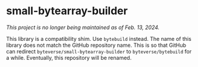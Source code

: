 # small-bytearray-builder

_This project is no longer being maintained as of Feb. 13, 2024._

This library is a compatibility shim. Use `bytebuild` instead. The name
of this library does not match the GitHub repository name. This is so
that GitHub can redirect `byteverse/small-bytearray-builder` to
`byteverse/bytebuild` for a while. Eventually, this repository will
be renamed.
